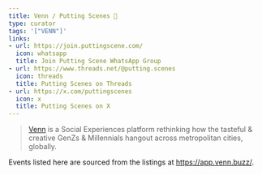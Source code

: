 ```yaml
---
title: Venn / Putting Scenes 🤩
type: curator
tags: '["VENN"]'
links:
- url: https://join.puttingscene.com/
  icon: whatsapp
  title: Join Putting Scene WhatsApp Group
- url: https://www.threads.net/@putting.scenes
  icon: threads
  title: Putting Scenes on Threads
- url: https://x.com/puttingscenes
  icon: x
  title: Putting Scenes on X
--- 
```

> [Venn](https://app.venn.buzz/) is a Social Experiences platform rethinking how
> the tasteful & creative GenZs & Millennials hangout across metropolitan
> cities, globally.

Events listed here are sourced from the listings at <https://app.venn.buzz/>.